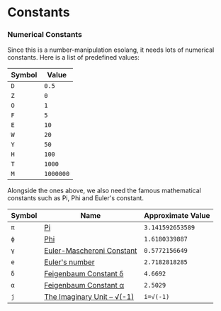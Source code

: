 # Constants

### Numerical Constants

Since this is a number-manipulation esolang, it needs lots of numerical constants. Here is a list of predefined values:

Symbol | Value
-------|-------
`D`|`0.5`
`Z`|`0`
`O`|`1`
`F`|`5`
`E`|`10`
`W`|`20`
`Y`|`50`
`H`|`100`
`T`|`1000`
`M`|`1000000`

Alongside the ones above, we also need the famous mathematical constants such as Pi, Phi and Euler's constant.

Symbol | Name | Approximate Value
-------|------|------------------
`π`|[Pi](https://en.wikipedia.org/wiki/Pi)|`3.141592653589`
`ϕ`|[Phi](https://en.wikipedia.org/wiki/Golden_ratio)|`1.6180339887`
`γ`|[Euler-Mascheroni Constant](https://en.wikipedia.org/wiki/Euler–Mascheroni_constant)|`0.5772156649`
`e`|[Euler's number](https://en.wikipedia.org/wiki/E_(mathematical_constant))|`2.7182818285`
`δ`|[Feigenbaum Constant δ](https://en.wikipedia.org/wiki/Feigenbaum_constants)|`4.6692`
`α`|[Feigenbaum Constant α](https://en.wikipedia.org/wiki/Feigenbaum_constants)|`2.5029`
`j`|[The Imaginary Unit – √(-1)](https://en.wikipedia.org/wiki/Imaginary_unit)|`i=√(-1)`
